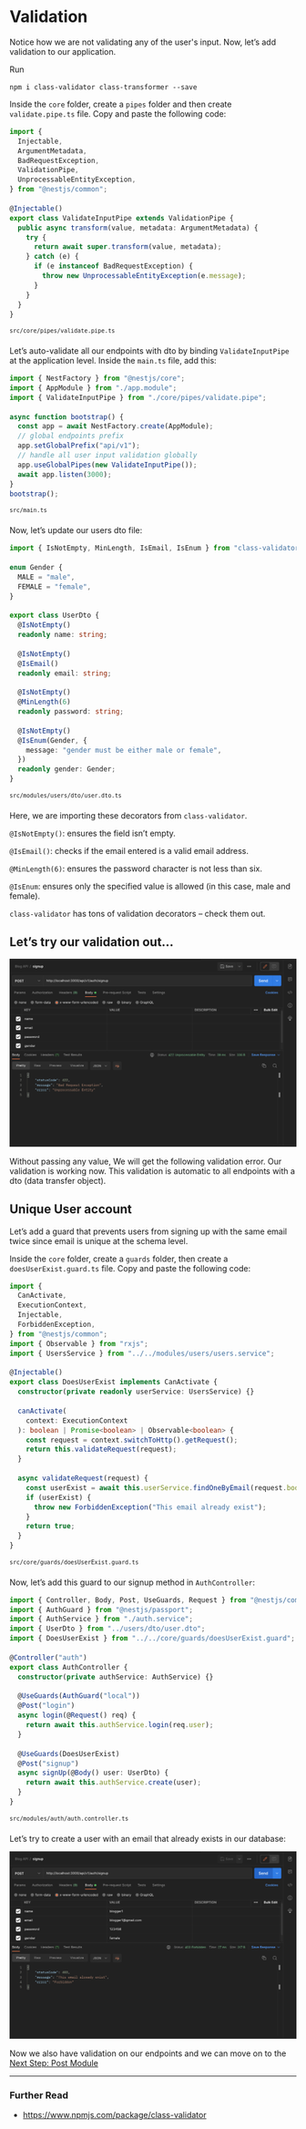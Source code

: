 # Validation

Notice how we are not validating any of the user's input. Now, let’s add validation to our application.

Run

```
npm i class-validator class-transformer --save
```

Inside the `core` folder, create a `pipes` folder and then create `validate.pipe.ts` file. Copy and paste the following code:

```typescript
import {
  Injectable,
  ArgumentMetadata,
  BadRequestException,
  ValidationPipe,
  UnprocessableEntityException,
} from "@nestjs/common";

@Injectable()
export class ValidateInputPipe extends ValidationPipe {
  public async transform(value, metadata: ArgumentMetadata) {
    try {
      return await super.transform(value, metadata);
    } catch (e) {
      if (e instanceof BadRequestException) {
        throw new UnprocessableEntityException(e.message);
      }
    }
  }
}
```

<sup>`src/core/pipes/validate.pipe.ts`</sup>

Let’s auto-validate all our endpoints with dto by binding `ValidateInputPipe` at the application level. Inside the `main.ts` file, add this:

```typescript
import { NestFactory } from "@nestjs/core";
import { AppModule } from "./app.module";
import { ValidateInputPipe } from "./core/pipes/validate.pipe";

async function bootstrap() {
  const app = await NestFactory.create(AppModule);
  // global endpoints prefix
  app.setGlobalPrefix("api/v1");
  // handle all user input validation globally
  app.useGlobalPipes(new ValidateInputPipe());
  await app.listen(3000);
}
bootstrap();
```

<sup>`src/main.ts`</sup>

Now, let’s update our users dto file:

```typescript
import { IsNotEmpty, MinLength, IsEmail, IsEnum } from "class-validator";

enum Gender {
  MALE = "male",
  FEMALE = "female",
}

export class UserDto {
  @IsNotEmpty()
  readonly name: string;

  @IsNotEmpty()
  @IsEmail()
  readonly email: string;

  @IsNotEmpty()
  @MinLength(6)
  readonly password: string;

  @IsNotEmpty()
  @IsEnum(Gender, {
    message: "gender must be either male or female",
  })
  readonly gender: Gender;
}
```

<sup>`src/modules/users/dto/user.dto.ts`</sup>

Here, we are importing these decorators from `class-validator`.

`@IsNotEmpty()`: ensures the field isn’t empty.

`@IsEmail()`: checks if the email entered is a valid email address.

`@MinLength(6)`: ensures the password character is not less than six.

`@IsEnum`: ensures only the specified value is allowed (in this case, male and female).

`class-validator` has tons of validation decorators – check them out.

## Let’s try our validation out…

![Postman Signup Validation](./images/003-postman-signup-validation.png)

Without passing any value, We will get the following validation error. Our validation is working now. This validation is automatic to all endpoints with a dto (data transfer object).

## Unique User account

Let’s add a guard that prevents users from signing up with the same email twice since email is unique at the schema level.

Inside the `core` folder, create a `guards` folder, then create a `doesUserExist.guard.ts` file. Copy and paste the following code:

```typescript
import {
  CanActivate,
  ExecutionContext,
  Injectable,
  ForbiddenException,
} from "@nestjs/common";
import { Observable } from "rxjs";
import { UsersService } from "../../modules/users/users.service";

@Injectable()
export class DoesUserExist implements CanActivate {
  constructor(private readonly userService: UsersService) {}

  canActivate(
    context: ExecutionContext
  ): boolean | Promise<boolean> | Observable<boolean> {
    const request = context.switchToHttp().getRequest();
    return this.validateRequest(request);
  }

  async validateRequest(request) {
    const userExist = await this.userService.findOneByEmail(request.body.email);
    if (userExist) {
      throw new ForbiddenException("This email already exist");
    }
    return true;
  }
}
```

<sup>`src/core/guards/doesUserExist.guard.ts`</sup>

Now, let’s add this guard to our signup method in `AuthController`:

```typescript
import { Controller, Body, Post, UseGuards, Request } from "@nestjs/common";
import { AuthGuard } from "@nestjs/passport";
import { AuthService } from "./auth.service";
import { UserDto } from "../users/dto/user.dto";
import { DoesUserExist } from "../../core/guards/doesUserExist.guard";

@Controller("auth")
export class AuthController {
  constructor(private authService: AuthService) {}

  @UseGuards(AuthGuard("local"))
  @Post("login")
  async login(@Request() req) {
    return await this.authService.login(req.user);
  }

  @UseGuards(DoesUserExist)
  @Post("signup")
  async signUp(@Body() user: UserDto) {
    return await this.authService.create(user);
  }
}
```

<sup>`src/modules/auth/auth.controller.ts`</sup>

Let’s try to create a user with an email that already exists in our database:

![Postman Signup - User Exists](./images/004-postman-signup-user-exists.png)

Now we also have validation on our endpoints and we can move on to the [Next Step: Post Module](./007%20post-module.md)

---

### Further Read

- https://www.npmjs.com/package/class-validator
